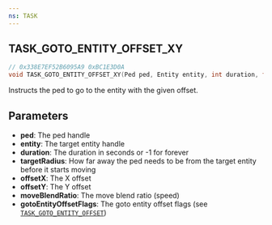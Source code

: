 ```yaml
---
ns: TASK
---
```

## TASK_GOTO_ENTITY_OFFSET_XY

```c
// 0x338E7EF52B6095A9 0xBC1E3D0A
void TASK_GOTO_ENTITY_OFFSET_XY(Ped ped, Entity entity, int duration, float targetRadius, float offsetX, float offsetY, float moveBlendRatio, cs_type(BOOL) int gotoEntityOffsetFlags);
```

Instructs the ped to go to the entity with the given offset.

## Parameters
* **ped**: The ped handle
* **entity**: The target entity handle
* **duration**: The duration in seconds or -1 for forever
* **targetRadius**: How far away the ped needs to be from the target entity before it starts moving
* **offsetX**: The X offset
* **offsetY**: The Y offset
* **moveBlendRatio**: The move blend ratio (speed)
* **gotoEntityOffsetFlags**: The goto entity offset flags (see [`TASK_GOTO_ENTITY_OFFSET`](#_0xE39B4FF4FDEBDE27))
